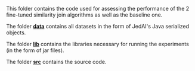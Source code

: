This folder contains the code used for assessing the performance of the 2 fine-tuned similarity join algorithms as well as the baseline one.

The folder [**data**](data) contains all datasets in the form of JedAI's Java serialized objects.

The folder [**lib**](lib) contains the libraries necessary for running the experiments (in the form of jar files).

The folder [**src**](src) contains the source code.
